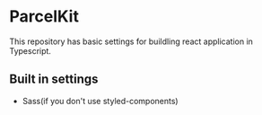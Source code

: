 # ParcelKit
This repository has basic settings for buildling react application in Typescript.
## Built in settings
* Sass(if you don't use styled-components)
